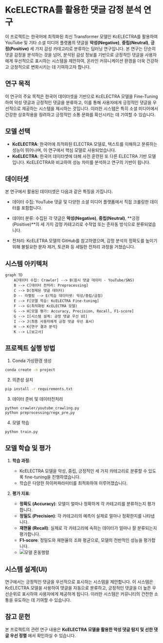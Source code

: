 # KcELECTRA를 활용한 댓글 감정 분석 연구

이 프로젝트는 한국어에 최적화된 최신 Transformer 모델인 KcELECTRA를 활용하여 YouTube 및 기타 소셜 미디어 플랫폼의 댓글을 **악성(Negative)**, **중립(Neutral)**, **긍정(Positive)** 세 가지 감성 카테고리로 분류하는 딥러닝 연구입니다. 본 연구는 단순히 댓글 감정을 분석하는 것을 넘어, 분석된 감성 정보를 기반으로 긍정적인 댓글을 사용자에게 우선적으로 표시하는 시스템을 제안하여, 온라인 커뮤니케이션 환경을 더욱 건강하고 긍정적으로 변화시키는 데 기여하고자 합니다.

## 연구 목적

이 연구의 주요 목적은 한국어 데이터셋을 기반으로 KcELECTRA 모델을 Fine-Tuning하여 악성 댓글과 긍정적인 댓글을 분류하고, 이를 통해 사용자에게 긍정적인 댓글을 우선적으로 제공하는 시스템을 제시하는 것입니다. 이러한 시스템은 특히 소셜 미디어에서 건강한 상호작용을 장려하고 긍정적인 소통 문화를 확산시키는 데 기여할 수 있습니다. 

## 모델 선택

- **KcELECTRA**: 한국어에 최적화된 ELECTRA 모델로, 텍스트를 이해하고 분류하는 성능이 뛰어나며, 이 연구에서 핵심 모델로 사용되었습니다.
- **KoELECTRA**: 한국어 데이터셋에 대해 사전 훈련된 또 다른 ELECTRA 기반 모델입니다. KcELECTRA와 비교하여 성능 차이를 분석하고 연구의 기반이 됩니다.

## 데이터셋

본 연구에서 활용된 데이터셋은 다음과 같은 특징을 가집니다.

* 데이터 수집: YouTube 댓글 및 다양한 소셜 미디어 플랫폼에서 직접 크롤링한 데이터를 포함합니다.

* 데이터 분류: 수집된 각 댓글은 **악성(Negative)**, **중립(Neutral)**, **긍정(Positive)**의 세 가지 감정 카테고리로 수작업 또는 준자동 방식으로 분류되었습니다.

* 전처리: KcELETRA 모델의 GitHub를 참고하였으며, 감정 분석의 정확도를 높이기 위해 불필요한 문자 제거, 토큰화 등 세밀한 전처리 과정을 거쳤습니다. 

## 시스템 아키텍처

```mermaid
graph TD
    A[데이터 수집: Crawler] --> B(원시 댓글 데이터 - YouTube/SNS)
    B --> C[데이터 전처리: Preprocessing]
    C --> D(정제된 댓글 데이터)
    D -- 라벨링 --> E(학습 데이터셋: 악성/중립/긍정)
    E --> F[모델 학습: KcELECTRA Fine-tuning]
    F --> G(최적화된 KcELECTRA 모델)
    G --> H[모델 평가: Accuracy, Precision, Recall, F1-score]
    G --> I[시스템 설계: 긍정 댓글 우선 UI]
    I --> J(최종 사용자에게 긍정 댓글 우선 표시)
    H --> K{연구 결과 분석}
    K --> L[보고서]
```

## 프로젝트 실행 방법
1. Conda 가상환경 생성
```bash
conda create -n project
```
2. 의존성 설치 
```bash
pip install -r requirements.txt
```
3. 데이터 준비 및 데이터전처리 
```bash
python crawler/youtube_crawling.py
python preprocessing/regx_pre.py
```
4. 모델 학습
```bash
python train.py
```

## 모델 학습 및 평가

1. **학습 과정**:
   - KcELECTRA 모델을 악성, 중립, 긍정적인 세 가지 카테고리로 분류할 수 있도록 fine-tuning을 진행하였습니다.
   - 학습은 다양한 하이퍼파라미터를 최적화하여 이루어졌습니다.

2. **평가 지표**:
   - **정확도 (Accuracy)**: 모델이 얼마나 정확하게 각 카테고리를 분류하는지 평가합니다.
   - **정밀도 (Precision)**: 각 카테고리의 예측이 실제로 얼마나 정확한지를 나타냅니다.
   - **재현율 (Recall)**: 실제로 각 카테고리에 속하는 데이터가 얼마나 잘 분류되는지 평가합니다.
   - **F1-score**: 정밀도와 재현율의 조화 평균으로, 모델의 전반적인 성능을 평가합니다.
   - ![모델 혼동행렬](https://github.com/user-attachments/assets/2561150d-7a44-4317-b24f-846b09f784ff)

## 시스템 설계(UI)

연구에서는 긍정적인 댓글을 우선적으로 표시하는 시스템을 제안합니다. 이 시스템은 KcELECTRA 모델을 사용하여 댓글을 자동으로 분류하고, 긍정적인 댓글을 더 높은 우선순위로 표시하여 사용자에게 제공하게 됩니다. 이러한 시스템은 커뮤니티의 건전한 소통을 유도하는 데 기여할 수 있습니다.

## 참고 문헌

본 프로젝트의 관련 연구 내용은 **KcELECTRA 모델을 활용한 악성 댓글 탐지 및 선한 댓글 우선 정렬** 에서 확인하실 수 있습니다.


